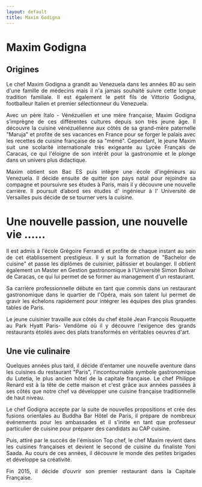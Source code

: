 ```yaml
--- 
layout: default 
title: Maxim Godigna
---
```



<div class="page-breadcrumb">
    <div class="container text-center">
        <h1>Maxim Godigna</h1>
    </div>
</div>
<div class="space-40"></div>
<div class="container">
    <div class="row">
        <div class="col-lg-8 col-lg-offset-2">
            <div class="margin-b-40">
                <h2 class="text-uppercase text-center">Origines</h2>
                <p style="text-align: justify;">
 Le chef Maxim Godigna a grandit au Venezuela dans les années 80 au sein d'une famille de médecins mais il n'a jamais souhaité suivre cette longue tradition familiale. Il est également le petit fils de Vittorio Godigna, footballeur Italien et premier sélectionneur du Venezuela.
                </p>
                <p style="text-align: justify;">
Avec un père Italo - Vénézuélien et une mère française, Maxim Godigna s’imprègne de ces différentes cultures depuis son très jeune âge. Il découvre la cuisine vénézuélienne aux côtés de sa grand-mère paternelle "Maruja" et profite de ses vacances en France pour se forger le palais avec les recettes de cuisine française de sa "mémé". Cependant, le jeune Maxim suit une scolarité internationale très exigeante au Lycée Français de Caracas, ce qui l'éloigne de son intérêt pour la gastronomie et le plonge dans un univers plus didactique.
                </p>
                <p style="text-align: justify;">
Maxim obtient son Bac ES puis intègre une école d'ingénieurs au Venezuela. Il décide ensuite de quitter son pays natal pour rejoindre sa compagne et poursuivre ses études à Paris, mais il y découvre une nouvelle carrière. Il poursuit d’abord ses études d’ ingénieur à l’ Université de Versailles puis décide de se tourner vers la cuisine.
                </p>
            </div>
        </div>
    </div>
</div>
<div class="about-chefs">
    <div class="container">
        <div class="row">
            <div class="col-md-8 col-md-offset-2 text-center">
                <h1 class="text-uppercase">Une nouvelle passion, une nouvelle vie ...... </h1>
                <p style="text-align: justify;">
Il est admis à l'école Grégoire Ferrandi et profite de chaque instant au sein de cet établissement prestigieux. Il y suit la formation de "Bachelor de cuisine" et passe les diplômes de cuisinier, pâtissier et boulanger. Il obtient également un Master en Gestion gastronomique à l'Université Simon Bolivar de Caracas, ce qui lui permet de se former au management d'un restaurant.
                </p>
                <p style="text-align: justify;">
                    Sa carrière professionnelle débute en tant que commis dans un restaurant gastronomique dans le quartier de l'Opéra, mais son talent lui permet de gravir les échelons rapidement pour intégrer les équipes des plus grandes tables de Paris.
                </p>
                <p style="text-align: justify;">
                    Le jeune cuisinier travaille aux côtés du chef étoilé Jean François Rouquette au Park Hyatt Paris- Vendôme où il y découvre l'exigence des grands restaurants étoilés avec des plats transformés en véritables oeuvres d'art.
                </p>
            </div>
        </div>
    </div>
</div>
<div class="space-40"></div>
<div class="container">
    <div class="row">
        <div class="col-lg-8 col-lg-offset-2">
            <div class="margin-b-40">
                <h2 class="text-uppercase text-center">Une vie culinaire</h2>
                <p style="text-align: justify;">
                    Quelques années plus tard, il décide d'entamer une nouvelle aventure dans les cuisines du restaurant "Paris", l'incontournable symbole gastronomique du Lutetia, le plus ancien hôtel de la capitale française. Le chef Philippe Renard est à la tête de cette
                    maison et c'est grâce aux années passées à ses côtés que notre chef va développer une cuisine française traditionnelle de haut niveau.
                </p>
                <p style="text-align: justify;">
                    Le chef Godigna accepte par la suite de nouvelles propositions et crée des fusions orientales au Buddha Bar Hôtel de Paris, il prépare de nombreux événements pour les ambassades et il s'initie en tant que professeur particulier de cuisine pour préparer
                    des candidats au CAP cuisine.
                </p>
                <p style="text-align: justify;">
Puis, attiré par le succès de l'émission Top chef, le chef Maxim revient dans les cuisines françaises et devient le second de cuisine du finaliste Yoni Saada. Au cours de ces années, il découvre le monde des petites brigades et développe sa créativité.
                </p>
                <p style="text-align: justify;">
                   Fin 2015, il décide d’ouvrir son premier restaurant dans la Capitale Française.
                </p>                
            </div>
        </div>
    </div>
</div>
<div class="space-40"></div>
